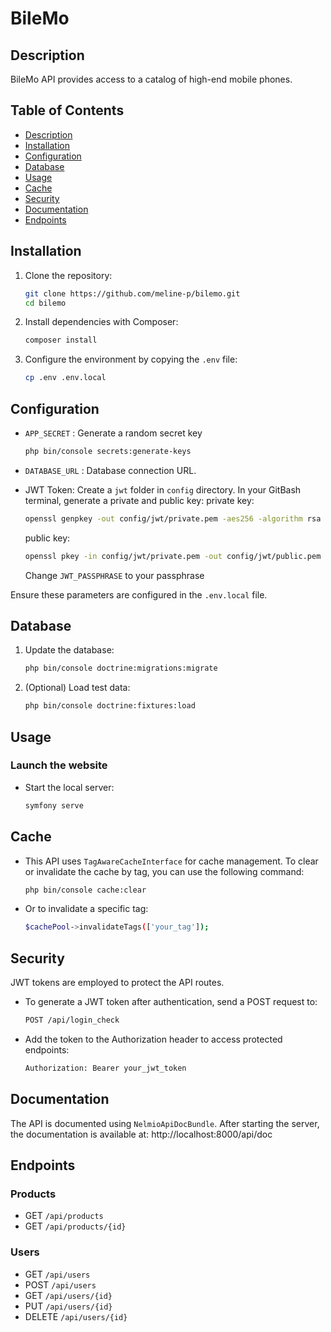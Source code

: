 # BileMo

## Description

BileMo API provides access to a catalog of high-end mobile phones.

## Table of Contents

- [Description](#description)
- [Installation](#installation)
- [Configuration](#configuration)
- [Database](#database)
- [Usage](#usage)
- [Cache](#cache)
- [Security](#security)
- [Documentation](#documentation)
- [Endpoints](#endpoints)

## Installation

1. Clone the repository:
    ```bash
    git clone https://github.com/meline-p/bilemo.git
    cd bilemo
    ```

2. Install dependencies with Composer:
    ```bash
    composer install
    ```

3. Configure the environment by copying the `.env` file:
    ```bash
    cp .env .env.local
    ```

## Configuration

- `APP_SECRET` : Generate a random secret key
    ```bash
    php bin/console secrets:generate-keys
    ```
- `DATABASE_URL` : Database connection URL.
- JWT Token: Create a `jwt` folder in `config` directory. In your GitBash terminal, generate a private and public key:
    private key: 
    ```bash
    openssl genpkey -out config/jwt/private.pem -aes256 -algorithm rsa -pkeyopt rsa_keygen_bits:4096
    ```

    public key: 
    ```bash
    openssl pkey -in config/jwt/private.pem -out config/jwt/public.pem -pubout
    ```

    Change `JWT_PASSPHRASE` to your passphrase

Ensure these parameters are configured in the `.env.local` file.


## Database

1. Update the database:
    ```bash
    php bin/console doctrine:migrations:migrate
    ```

2. (Optional) Load test data:
    ```bash
    php bin/console doctrine:fixtures:load
    ```


## Usage

### Launch the website
- Start the local server: 
    ```bash
    symfony serve
    ```


## Cache

- This API uses `TagAwareCacheInterface` for cache management. To clear or invalidate the cache by tag, you can use the following command: 
    ```bash
    php bin/console cache:clear
    ```

- Or to invalidate a specific tag: 
    ```bash
    $cachePool->invalidateTags(['your_tag']);
    ```


## Security

JWT tokens are employed to protect the API routes.

- To generate a JWT token after authentication, send a POST request to:
    ```bash
    POST /api/login_check
    ```

- Add the token to the Authorization header to access protected endpoints:
    ```bash
    Authorization: Bearer your_jwt_token
    ```


## Documentation

The API is documented using `NelmioApiDocBundle`. 
After starting the server, the documentation is available at: http://localhost:8000/api/doc


## Endpoints
### Products
- GET `/api/products`
- GET `/api/products/{id}`

### Users
- GET `/api/users`
- POST `/api/users`
- GET `/api/users/{id}`
- PUT `/api/users/{id}`
- DELETE `/api/users/{id}`
